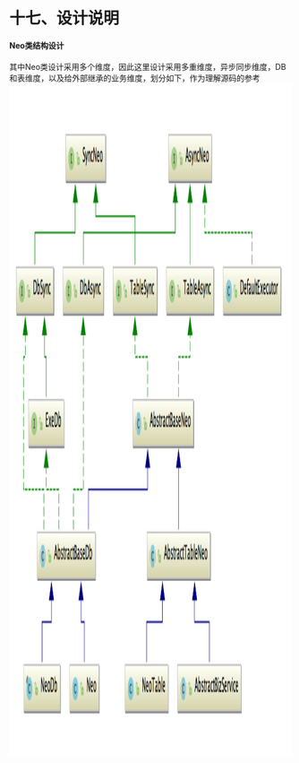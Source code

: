 # 十七、设计说明

#### Neo类结构设计
其中Neo类设计采用多个维度，因此这里设计采用多重维度，异步同步维度，DB和表维度，以及给外部继承的业务维度，划分如下，作为理解源码的参考<br/>
<img src="/img/design.png" width = "3000" height = "1200" alt="类继承图" />

